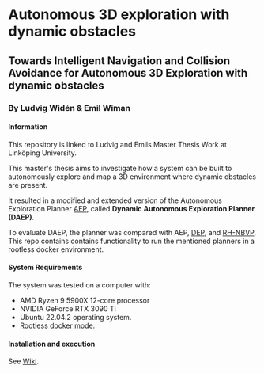 # Autonomous 3D exploration with dynamic obstacles
## Towards Intelligent Navigation and Collision Avoidance for Autonomous 3D Exploration with dynamic obstacles
### By Ludvig Widén & Emil Wiman

#### Information
This repository is linked to Ludvig and Emils Master Thesis Work at Linköping University.

This master's thesis aims to investigate how a system can be built to autonomously explore and map a 3D environment where dynamic obstacles are present. 

It resulted in a modified and extended version of the Autonomous Exploration Planner [AEP](https://github.com/mseln/aeplanner), called **Dynamic Autonomous Exploration Planner (DAEP)**.

To evaluate DAEP, the planner was compared with AEP, [DEP](https://github.com/Zhefan-Xu/DEP), and [RH-NBVP](https://github.com/ethz-asl/nbvplanner). This repo contains contains functionality to run the mentioned planners in a rootless docker environment.


#### System Requirements
The system was tested on a computer with:

- AMD Ryzen 9 5900X 12-core processor 
- NVIDIA GeForce RTX 3090 Ti
- Ubuntu 22.04.2 operating system. 
- [Rootless docker mode](https://docs.docker.com/engine/security/rootless/).

#### Installation and execution
See [Wiki](https://github.com/LudvigWiden/daeplanner/wiki). 
